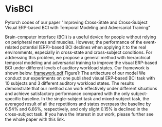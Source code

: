 # VisBCI
Pytorch codes of our paper "Improving Cross-State and Cross-Subject Visual ERP-based BCI with Temporal Modeling and Adversarial Training"

Brain-computer interface (BCI) is a useful device for people without relying on peripheral nerves and muscles. However, the performance of the event-related potential (ERP)-based BCI declines when applying it to the real environments, especially in cross-state and cross-subject conditions. 
For addressing this problem, we propose a general method with hierarchical temporal modeling and adversarial training to improve the visual ERP-based BCI under different levels of auditory workload states. Our framework is shown below.
[framework.pdf](https://github.com/aispeech-lab/VisBCI/files/6519804/framework.pdf)
                                                                 Figure1: The artitecture of our model
We conduct our experiments on one published visual ERP-based BCI task with 10 subjects and 3 different auditory workload states. The results demonstrate that our method can work effectively under different situations and achieve satisfactory performance compared with the only subject-specific baseline. In the single-subject task and mixed-subject task, the averaged result of all the repetitions and states overpass the baseline by 6.54% and 6.66%, respectively, and only slight 0.15% is declined in the cross-subject task.
If you have the interest in our work, please further see the whole paper with this link.
